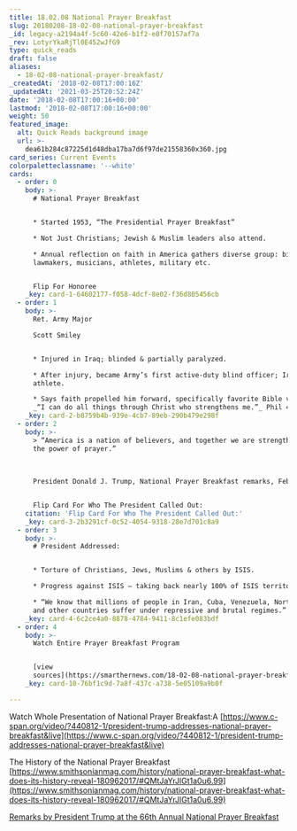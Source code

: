 ```yaml
---
title: 18.02.08 National Prayer Breakfast
slug: 20180208-18-02-08-national-prayer-breakfast
_id: legacy-a2194a4f-5c60-42e6-b1f2-e8f70157af7a
_rev: LotyrYkaRjTl0E452wJfG9
type: quick_reads
draft: false
aliases:
  - 18-02-08-national-prayer-breakfast/
_createdAt: '2018-02-08T17:00:16Z'
_updatedAt: '2021-03-25T20:52:24Z'
date: '2018-02-08T17:00:16+00:00'
lastmod: '2018-02-08T17:00:16+00:00'
weight: 50
featured_image:
  alt: Quick Reads background image
  url: >-
    dea61b284c87225d1d48dba17ba7d6f97de21558360x360.jpg
card_series: Current Events
colorpaletteclassname: '--white'
cards:
  - order: 0
    body: >-
      # National Prayer Breakfast


      * Started 1953, “The Presidential Prayer Breakfast”

      * Not Just Christians; Jewish & Muslim leaders also attend.

      * Annual reflection on faith in America gathers diverse group: bipartisan
      lawmakers, musicians, athletes, military etc.


      Flip For Honoree
    _key: card-1-64602177-f058-4dcf-8e02-f36d805456cb
  - order: 1
    body: >-
      Ret. Army Major  

      Scott Smiley


      * Injured in Iraq; blinded & partially paralyzed.

      * After injury, became Army’s first active-duty blind officer; Ironman
      athlete.

      * Says faith propelled him forward, specifically favorite Bible verse:A
      _“I can do all things through Christ who strengthens me.”_ Phil 4:13
    _key: card-2-b8759b4b-939e-4cb7-89eb-290b479e298f
  - order: 2
    body: >-
      > “America is a nation of believers, and together we are strengthened by
      the power of prayer.”  
        
        
        
      President Donald J. Trump, National Prayer Breakfast remarks, Feb 8, 2018


      Flip Card For Who The President Called Out:
    citation: 'Flip Card For Who The President Called Out:'
    _key: card-3-2b3291cf-0c52-4054-9318-28e7d701c8a9
  - order: 3
    body: >-
      # President Addressed:


      * Torture of Christians, Jews, Muslims & others by ISIS.

      * Progress against ISIS – taking back nearly 100% of ISIS territory.

      * “We know that millions of people in Iran, Cuba, Venezuela, North Korea,
      and other countries suffer under repressive and brutal regimes.”
    _key: card-4-6c2ce4a0-8878-4784-9411-8c1efe083bdf
  - order: 4
    body: >-
      Watch Entire Prayer Breakfast Program


      [view
      sources](https://smarthernews.com/18-02-08-national-prayer-breakfast/)
    _key: card-10-76bf1c9d-7a8f-437c-a738-5e05109a9b0f

---
```

Watch Whole Presentation of National Prayer Breakfast:A [https://www.c-span.org/video/?440812-1/president-trump-addresses-national-prayer-breakfast&live](https://www.c-span.org/video/?440812-1/president-trump-addresses-national-prayer-breakfast&live)

The History of the National Prayer Breakfast  
[https://www.smithsonianmag.com/history/national-prayer-breakfast-what-does-its-history-reveal-180962017/#QMtJaYrJlGt1a0u6.99](https://www.smithsonianmag.com/history/national-prayer-breakfast-what-does-its-history-reveal-180962017/#QMtJaYrJlGt1a0u6.99)

[Remarks by President Trump at the 66th Annual National Prayer Breakfast](https://www.whitehouse.gov/briefings-statements/remarks-president-trump-66th-annual-national-prayer-breakfast/)